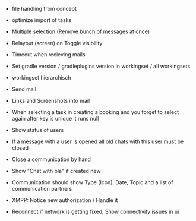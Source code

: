 - file handling from concept
- optimize import of tasks
- Multiple selection (Remove bunch of messages at once)
- Relayout (screen) on Toggle visibility

- Timeout when recieving mails
- Set gradle version / gradleplugins version in workingset / all workingsets
- workingset hierarchisch
- Send mail
- Links and Screenshots into mail

- When selecting a task in creating a booking and you forget to select again after key is unique it runs null
- Show status of users 
- If a message with a user is opened all old chats with this user must be closed
- Close a communication by hand
- Show "Chat with bla" if created new
- Communication should show Type (Icon), Date, Topic and a list of communication partners
- XMPP: Notice new authorization / Handle it
- Reconnect if network is getting fixed, Show connectivity issues in ui

 

